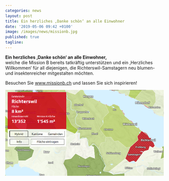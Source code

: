 ```yaml
---
categories: news
layout: post
title: Ein herzliches ‚Danke schön‘ an alle Einwohner 
date: '2019-05-06 09:42 +0100'
image: /images/news/missionb.jpg
published: true
tagline: 
---
```


**Ein herzliches ‚Danke schön‘ an alle Einwohner,**  
welche die Mission B bereits tatkräftig unterstützen und ein ‚Herzliches Willkommen‘ für all diejenigen, die Richterswil-Samstagern neu blumen- und insektenreicher mitgestalten möchten.  

Besuchen Sie www.missionb.ch und lassen Sie sich inspirieren!  

  
<img class="float-left mr-20" src="/images/news/missionb.jpg" /> 
